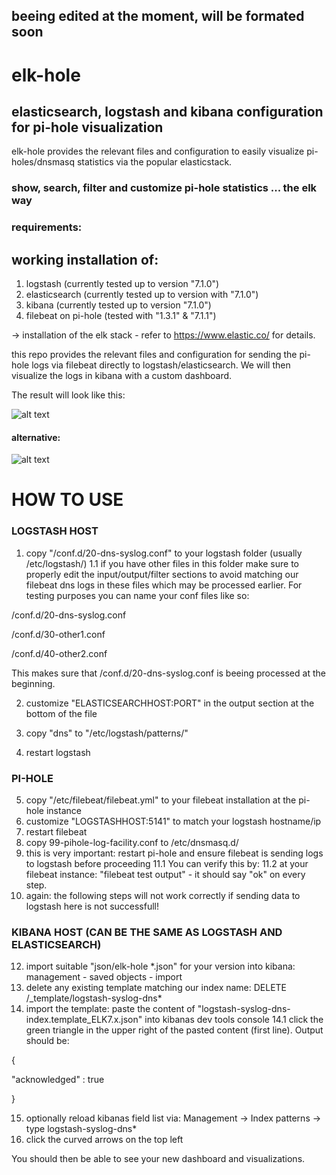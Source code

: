 ## beeing edited at the moment, will be formated soon



# elk-hole

## elasticsearch, logstash and kibana configuration for pi-hole visualization

elk-hole provides the relevant files and configuration to easily visualize pi-holes/dnsmasq statistics via the popular elasticstack.

### show, search, filter and customize pi-hole statistics ... the elk way


### requirements:
## working installation of:
1. logstash (currently tested up to version "7.1.0")
2. elasticsearch (currently tested up to version with "7.1.0")
3. kibana (currently tested up to version "7.1.0")
4. filebeat on pi-hole (tested with "1.3.1" & "7.1.1")

-> installation of the elk stack - refer to https://www.elastic.co/ for details.


this repo provides the relevant files and configuration for sending the pi-hole logs via filebeat directly to logstash/elasticsearch. We will then visualize the logs in kibana with a custom dashboard.

The result will look like this:

![alt text](https://github.com/nin9s/elk-hole/blob/master/dash.PNG)
#### alternative:
![alt text](https://github.com/nin9s/elk-hole/blob/master/dash_enhanced.PNG)
  
# HOW TO USE 
 
### LOGSTASH HOST 
1. copy "/conf.d/20-dns-syslog.conf" to your logstash folder (usually /etc/logstash/)
1.1 if you have other files in this folder make sure to properly edit the input/output/filter sections to avoid matching our filebeat dns logs in these files which may be processed earlier. For testing purposes you can name your conf files like so:

/conf.d/20-dns-syslog.conf

/conf.d/30-other1.conf

/conf.d/40-other2.conf


This makes sure that /conf.d/20-dns-syslog.conf is beeing processed at the beginning.

2. customize "ELASTICSEARCHHOST:PORT" in the output section at the bottom of the file
3. copy "dns" to "/etc/logstash/patterns/"

4. restart logstash

### PI-HOLE
5. copy "/etc/filebeat/filebeat.yml" to your filebeat installation at the pi-hole instance
6. customize "LOGSTASHHOST:5141" to match your logstash hostname/ip
7. restart filebeat
9. copy 99-pihole-log-facility.conf to /etc/dnsmasq.d/
11. this is very important: restart pi-hole and ensure filebeat is sending logs to logstash before proceeding
11.1 You can verify this by:
11.2 at your filebeat instance: "filebeat test output" - it should say "ok" on every step.
12. again: the following steps will not work correctly if sending data to logstash here is not successfull!

### KIBANA HOST (CAN BE THE SAME AS LOGSTASH AND ELASTICSEARCH)
12. import suitable "json/elk-hole *.json" for your version into kibana: management - saved objects - import
13. delete any existing template matching our index name: DELETE /_template/logstash-syslog-dns*
14. import the template: paste the content of "logstash-syslog-dns-index.template_ELK7.x.json" into kibanas dev tools console
14.1 click the green triangle in the upper right of the pasted content (first line). Output should be:

{

  "acknowledged" : true
  
}

15. optionally reload kibanas field list via: Management -> Index patterns -> type logstash-syslog-dns*
15. click the curved arrows on the top left


You should then be able to see your new dashboard and visualizations.
